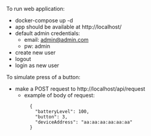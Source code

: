 To run web application:
- docker-compose up -d
- app should be available at http://localhost/
- default admin credentials:
  - email: admin@admin.com
  - pw: admin
- create new user
- logout
- login as new user

To simulate press of a button:
- make a POST request to http://localhost/api/request
  - example of body of request: 
    ```
      {
        "batteryLevel": 100,
        "button": 3,
        "deviceAddress": "aa:aa:aa:aa:aa:aa"
      }
    ```